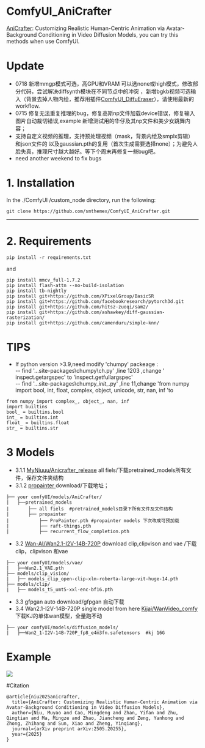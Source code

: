 # ComfyUI_AniCrafter
[AniCrafter](https://github.com/MyNiuuu/AniCrafter): Customizing Realistic Human-Centric Animation via Avatar-Background Conditioning in Video Diffusion Models, you can try this methods  when use ComfyUI.

# Update 
* 0718 新增mmgp模式可选，高GPU和VRAM 可以选none或high模式，修改部分代码，尝试解决diffsynth模块在不同节点中的冲突 ，新增bgkb视频可选输入（背景去掉人物内绘，推荐用插件[ComfyUI_DiffuEraser](https://github.com/smthemex/ComfyUI_DiffuEraser)），请使用最新的workflow.
* 0715 修复无法重复推理的bug，修复高斯np文件加载device错误，修复输入图片自动裁切错误,example 新增测试用的华仔及其np文件和美少女跳舞内容；
* 支持自定义视频的推理，支持预处理视频（mask，背景内绘及smplx剪辑）和json文件的 以及gaussian.pth的复用（首次生成需要选择none）；为避免人脸失真，推理尺寸越大越好。等下个周末再修复一些bug吧。
* need another weekend to fix bugs

# 1. Installation

In the ./ComfyUI /custom_node directory, run the following:   
```
git clone https://github.com/smthemex/ComfyUI_AniCrafter.git
```
---

# 2. Requirements  

```
pip install -r requirements.txt
```
and 
```
pip install mmcv_full-1.7.2
pip install flash-attn --no-build-isolation
pip install tb-nightly
pip install git+https://github.com/XPixelGroup/BasicSR
pip install git+https://github.com/facebookresearch/pytorch3d.git
pip install git+https://github.com/hitsz-zuoqi/sam2/
pip install git+https://github.com/ashawkey/diff-gaussian-rasterization/
pip install git+https://github.com/camenduru/simple-knn/

```

# TIPS
* If python version >3.9,need modify 'chumpy' packeage  :  
  -- find  '...site-packages\chumpy\ch.py' ,line 1203 ,change ' inspect.getargspec' to 'inspect.getfullargspec'   
  -- find  '...site-packages\chumpy\__init__.py' ,line 11,change  'from numpy import bool, int, float, complex, object, unicode, str, nan, inf 'to
```
from numpy import complex_, object_, nan, inf
import builtins
bool_ = builtins.bool
int_ = builtins.int
float_ = builtins.float
str_ = builtins.str
```

# 3  Models
* 3.1.1 [MyNiuuu/Anicrafter_release](https://huggingface.co/MyNiuuu/Anicrafter_release/tree/main) all fiels/下载pretrained_models所有文件，保存文件夹结构
* 3.1.2 [propainter ](https://github.com/sczhou/ProPainter/releases/download/v0.1.0/) download/下载地址；
```
├── your comfyUI/models/AniCrafter/
|   ├──pretrained_models
|       ├── all fiels  #pretrained_models目录下所有文件及文件结构
|       ├── propainter
|           ├── ProPainter.pth #propainter models 下次改成可预加载
|           ├── raft-things.pth
|           ├── recurrent_flow_completion.pth
```
* 3.2 [Wan-AI/Wan2.1-I2V-14B-720P](https://huggingface.co/Wan-AI/Wan2.1-I2V-14B-720P/tree/main) download clip,clipvison and vae /下载clip，clipvison 和vae  
```
├── your comfyUI/models/vae/
|   ├──Wan2.1_VAE.pth
├── models/clip_vision/
|   ├── models_clip_open-clip-xlm-roberta-large-vit-huge-14.pth
├── models/clip/
|   ├── models_t5_umt5-xxl-enc-bf16.pth
```
* 3.3 gfpgan auto download/gfpgan 自动下载
* 3.4 Wan2.1-I2V-14B-720P single model  from here [Kijai/WanVideo_comfy](https://huggingface.co/Kijai/WanVideo_comfy/tree/main) 下载KJ的单体wan模型，全量跑不动
```
├── your comfyUI/models/diffusion_models/
|   ├──Wan2_1-I2V-14B-720P_fp8_e4m3fn.safetensors  #kj 16G
```

# Example
![](https://github.com/smthemex/ComfyUI_AniCrafter/blob/main/example_workflows/example0715.gif)


#Citation
```
@article{niu2025anicrafter,
  title={AniCrafter: Customizing Realistic Human-Centric Animation via Avatar-Background Conditioning in Video Diffusion Models},
  author={Niu, Muyao and Cao, Mingdeng and Zhan, Yifan and Zhu, Qingtian and Ma, Mingze and Zhao, Jiancheng and Zeng, Yanhong and Zhong, Zhihang and Sun, Xiao and Zheng, Yinqiang},
  journal={arXiv preprint arXiv:2505.20255},
  year={2025}
}
```
